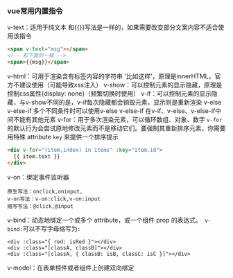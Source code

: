 ### vue常用内置指令

  v-text：适用于纯文本 和{{}}写法是一样的，如果需要改变部分文案内容不适合使用该指令

```html
<span v-text="msg"></span>
<!-- 和下面的一样 -->
<span>{{msg}}</span>
```

  v-html：可用于渲染含有标签内容的字符串 '<span>比如这样</span>'，原理是innerHTML，官方不建议使用（可能导致xss注入）
  v-show：可以控制元素的显示隐藏，原理是控制css属性{display: none}（频繁切换时使用）
  v-if：可以控制元素的显示隐藏，与v-show不同的是，v-if每次隐藏都会销毁元素，显示则是重新渲染
  v-else 
  v-else-if    多个不同条件时可以使用v-else  v-else-if 在v-if、v-else、v-else-if中间不能有其他元素
  v-for：用于多次渲染元素，可以循环数组、对象、数字 `v-for` 的默认行为会尝试原地修改元素而不是移动它们。要强制其重新排序元素，你需要用特殊 attribute `key` 来提供一个排序提示

```html
<div v-for="(item,index) in items" :key="item.id">
  {{ item.text }}
</div>
```

  v-on：绑定事件监听器

```shell
原生写法：onclick,oninput,
v-on写法：v-on:click,v-on:input
缩写写法：@click,@input
```

  v-bind：动态地绑定一个或多个 attribute，或一个组件 prop 的表达式。` v-bind:`可以不写字母缩写为`:`

```vue
<div :class="{ red: isRed }"></div>
<div :class="[classA, classB]"></div>
<div :class="[classA, { classB: isB, classC: isC }]"></div>
```

  v-model：在表单控件或者组件上创建双向绑定